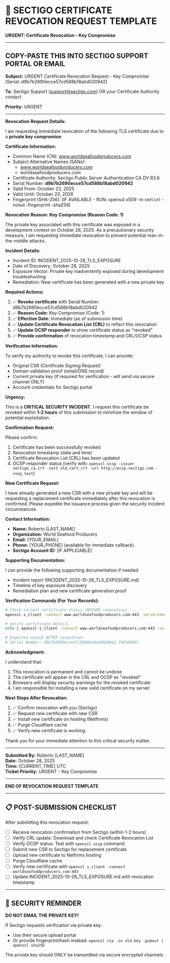 # 📧 SECTIGO CERTIFICATE REVOCATION REQUEST TEMPLATE
**URGENT: Certificate Revocation - Key Compromise**

---

## COPY-PASTE THIS INTO SECTIGO SUPPORT PORTAL OR EMAIL

**Subject:** URGENT Certificate Revocation Request - Key Compromise (Serial: d9b7b2690ecce57cd588b18abd020942)

**To:** Sectigo Support (support@sectigo.com) OR your Certificate Authority contact

**Priority:** URGENT

---

**Revocation Request Details:**

I am requesting immediate revocation of the following TLS certificate due to a **private key compromise**:

**Certificate Information:**
- Common Name (CN): www.worldseafoodproducers.com
- Subject Alternative Names (SANs):
  - www.worldseafoodproducers.com
  - worldseafoodproducers.com
- Certificate Authority: Sectigo Public Server Authentication CA DV R3.6
- Serial Number: **d9b7b2690ecce57cd588b18abd020942**
- Valid From: October 23, 2025
- Valid Until: October 23, 2026
- Fingerprint (SHA-256): [IF AVAILABLE - RUN: openssl x509 -in cert.crt -noout -fingerprint -sha256]

**Revocation Reason:**
**Key Compromise (Reason Code: 1)**

The private key associated with this certificate was exposed in a development context on October 28, 2025. As a precautionary security measure, I am requesting immediate revocation to prevent potential man-in-the-middle attacks.

**Incident Details:**
- Incident ID: INCIDENT_2025-10-28_TLS_EXPOSURE
- Date of Discovery: October 28, 2025
- Exposure Vector: Private key inadvertently exposed during development troubleshooting
- Remediation: New certificate has been generated with a new private key

**Required Actions:**

1. ✅ **Revoke certificate** with Serial Number: d9b7b2690ecce57cd588b18abd020942
2. ✅ **Reason Code:** Key Compromise (Code: 1)
3. ✅ **Effective Date:** Immediate (as of submission time)
4. ✅ **Update Certificate Revocation List (CRL)** to reflect this revocation
5. ✅ **Update OCSP responder** to show certificate status as "revoked"
6. ✅ **Provide confirmation** of revocation timestamp and CRL/OCSP status

**Verification Information:**

To verify my authority to revoke this certificate, I can provide:
- Original CSR (Certificate Signing Request)
- Domain validation proof (email/DNS record)
- Current private key (if required for verification - will send via secure channel ONLY)
- Account credentials for Sectigo portal

**Urgency:**

This is a **CRITICAL SECURITY INCIDENT**. I request this certificate be revoked within **1-2 hours** of this submission to minimize the window of potential exploitation.

**Confirmation Request:**

Please confirm:
1. Certificate has been successfully revoked
2. Revocation timestamp (date and time)
3. Certificate Revocation List (CRL) has been updated
4. OCSP responder status (verify with: `openssl ocsp -issuer sectigo_ca.crt -cert old_cert.crt -url http://ocsp.sectigo.com -resp_text`)

**New Certificate Request:**

I have already generated a new CSR with a new private key and will be requesting a replacement certificate immediately after this revocation is confirmed. Please expedite the issuance process given the security incident circumstances.

**Contact Information:**

- **Name:** Roberto [LAST_NAME]
- **Organization:** World Seafood Producers
- **Email:** [YOUR_EMAIL]
- **Phone:** [YOUR_PHONE] (available for immediate callback)
- **Sectigo Account ID:** [IF APPLICABLE]

**Supporting Documentation:**

I can provide the following supporting documentation if needed:
- Incident report (INCIDENT_2025-10-28_TLS_EXPOSURE.md)
- Timeline of key exposure discovery
- Remediation plan and new certificate generation proof

**Verification Commands (For Your Records):**

```bash
# Check current certificate status (BEFORE revocation)
openssl s_client -connect www.worldseafoodproducers.com:443 -servername www.worldseafoodproducers.com

# Verify certificate details
echo | openssl s_client -connect www.worldseafoodproducers.com:443 -servername www.worldseafoodproducers.com 2>/dev/null | openssl x509 -noout -serial -dates

# Expected output AFTER revocation:
# Serial Number: d9b7b2690ecce57cd588b18abd020942 [REVOKED]
```

**Acknowledgment:**

I understand that:
1. This revocation is permanent and cannot be undone
2. The certificate will appear in the CRL and OCSP as "revoked"
3. Browsers will display security warnings for the revoked certificate
4. I am responsible for installing a new valid certificate on my server

**Next Steps After Revocation:**

1. ✅ Confirm revocation with you (Sectigo)
2. ✅ Request new certificate with new CSR
3. ✅ Install new certificate on hosting (Netfirms)
4. ✅ Purge Cloudflare cache
5. ✅ Verify new certificate is working

Thank you for your immediate attention to this critical security matter.

---

**Submitted By:** Roberto [LAST_NAME]  
**Date:** October 28, 2025  
**Time:** [CURRENT_TIME] UTC  
**Ticket Priority:** URGENT - Key Compromise

---

**END OF REVOCATION REQUEST TEMPLATE**

---

## 📋 POST-SUBMISSION CHECKLIST

After submitting this revocation request:

- [ ] Receive revocation confirmation from Sectigo (within 1-2 hours)
- [ ] Verify CRL update: Download and check Certificate Revocation List
- [ ] Verify OCSP status: Test with `openssl ocsp` command
- [ ] Submit new CSR to Sectigo for replacement certificate
- [ ] Upload new certificate to Netfirms hosting
- [ ] Purge Cloudflare cache
- [ ] Verify new certificate with `openssl s_client -connect worldseafoodproducers.com:443`
- [ ] Update INCIDENT_2025-10-28_TLS_EXPOSURE.md with revocation timestamp

---

## 🔐 SECURITY REMINDER

**DO NOT EMAIL THE PRIVATE KEY!**

If Sectigo requests verification via private key:
- Use their secure upload portal
- Or provide fingerprint/hash instead: `openssl rsa -in old.key -pubout | openssl sha256`

The private key should ONLY be transmitted via secure encrypted channels.
